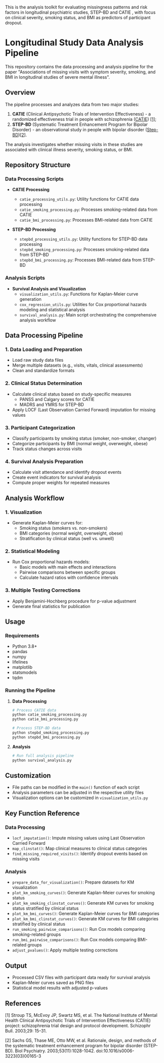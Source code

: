 This is the analysis toolkit for evaluating missingness patterns and risk factors in longitudinal psychiatric studies, STEP-BD and CATIE , with focus on clinical severity, smoking status, and BMI as predictors of participant dropout.

# Longitudinal Study Data Analysis Pipeline
This repository contains the data processing and analysis pipeline for the paper "Associations of missing visits with symptom severity, smoking, and BMI in longitudinal studies of severe mental illness".

## Overview

The pipeline processes and analyzes data from two major studies:
1. **CATIE** (Clinical Antipsychotic Trials of Intervention Effectiveness) - a randomized effectiveness trial in people with schizophrenia ([CATIE](https://www.nimh.nih.gov/funding/clinical-research/practical/catie#:~:text=The%20NIMH%2Dfunded%20Clinical%20Antipsychotic,medications%20used%20to%20treat%20schizophrenia.)) [[1]](#reference-1);
2. **STEP-BD** (Systematic Treatment Enhancement Program for Bipolar Disorder) - an observational study in people with bipolar disorder ([Step-BD](https://www.nimh.nih.gov/funding/clinical-research/practical/step-bd))[[2]](#reference-2).

The analysis investigates whether missing visits in these studies are associated with clinical illness severity, smoking status, or BMI.

## Repository Structure

### Data Processing Scripts

- **CATIE Processing**
  - `catie_processing_utils.py`: Utility functions for CATIE data processing
  - `catie_smoking_processing.py`: Processes smoking-related data from CATIE
  - `catie_bmi_processing.py`: Processes BMI-related data from CATIE

- **STEP-BD Processing**
  - `stepbd_processing_utils.py`: Utility functions for STEP-BD data processing
  - `stepbd_smoking_processing.py`: Processes smoking-related data from STEP-BD
  - `stepbd_bmi_processing.py`: Processes BMI-related data from STEP-BD

### Analysis Scripts

- **Survival Analysis and Visualization**
  - `visualization_utils.py`: Functions for Kaplan-Meier curve generation
  - `cox_regression_utils.py`: Utilities for Cox proportional hazards modeling and statistical analysis
  - `survival_analysis.py`: Main script orchestrating the comprehensive analysis workflow

## Data Processing Pipeline

### 1. Data Loading and Preparation
- Load raw study data files
- Merge multiple datasets (e.g., visits, vitals, clinical assessments)
- Clean and standardize formats

### 2. Clinical Status Determination
- Calculate clinical status based on study-specific measures
  - PANSS and Calgary scores for CATIE
  - MADRS and YMRS for STEP-BD
- Apply LOCF (Last Observation Carried Forward) imputation for missing values

### 3. Participant Categorization
- Classify participants by smoking status (smoker, non-smoker, changer)
- Categorize participants by BMI (normal weight, overweight, obese)
- Track status changes across visits

### 4. Survival Analysis Preparation
- Calculate visit attendance and identify dropout events
- Create event indicators for survival analysis
- Compute proper weights for repeated measures

## Analysis Workflow

### 1. Visualization
- Generate Kaplan-Meier curves for:
  - Smoking status (smokers vs. non-smokers)
  - BMI categories (normal weight, overweight, obese)
  - Stratification by clinical status (well vs. unwell)

### 2. Statistical Modeling
- Run Cox proportional hazards models:
  - Basic models with main effects and interactions
  - Pairwise comparisons between specific groups
  - Calculate hazard ratios with confidence intervals

### 3. Multiple Testing Corrections
- Apply Benjamini-Hochberg procedure for p-value adjustment
- Generate final statistics for publication

## Usage

### Requirements
- Python 3.8+
- pandas
- numpy
- lifelines
- matplotlib
- statsmodels
- tqdm

### Running the Pipeline

1. **Data Processing**
   ```bash
   # Process CATIE data
   python catie_smoking_processing.py
   python catie_bmi_processing.py
   
   # Process STEP-BD data
   python stepbd_smoking_processing.py
   python stepbd_bmi_processing.py
   ```

2. **Analysis**
   ```bash
   # Run full analysis pipeline
   python survival_analysis.py
   ```

## Customization

- File paths can be modified in the `main()` function of each script
- Analysis parameters can be adjusted in the respective utility files
- Visualization options can be customized in `visualization_utils.py`

## Key Function Reference

### Data Processing
- `locf_imputation()`: Impute missing values using Last Observation Carried Forward
- `map_clinstat()`: Map clinical measures to clinical status categories
- `find_missing_required_visits()`: Identify dropout events based on missing visits

### Analysis
- `prepare_data_for_visualization()`: Prepare datasets for KM visualization
- `plot_km_smoking_curves()`: Generate Kaplan-Meier curves for smoking status
- `plot_km_smoking_clinstat_curves()`: Generate KM curves for smoking status stratified by clinical status
- `plot_km_bmi_curves()`: Generate Kaplan-Meier curves for BMI categories
- `plot_km_bmi_clinstat_curves()`: Generate KM curves for BMI categories stratified by clinical status
- `run_smoking_pairwise_comparisons()`: Run Cox models comparing smoking-related groups
- `run_bmi_pairwise_comparisons()`: Run Cox models comparing BMI-related groups
- `adjust_pvalues()`: Apply multiple testing corrections

## Output

- Processed CSV files with participant data ready for survival analysis
- Kaplan-Meier curves saved as PNG files
- Statistical model results with adjusted p-values

## References

<a id="reference-1"></a>
[1] Stroup TS, McEvoy JP, Swartz MS, et al. The National Institute of Mental Health Clinical Antipsychotic Trials of Intervention Effectiveness (CATIE) project: schizophrenia trial design and protocol development. Schizophr Bull. 2003;29: 15–31.

<a id="reference-2"></a>
[2] Sachs GS, Thase ME, Otto MW, et al. Rationale, design, and methods of the systematic treatment enhancement program for bipolar disorder (STEP-BD). Biol Psychiatry. 2003;53(11):1028-1042. doi:10.1016/s0006-3223(03)00165-3
